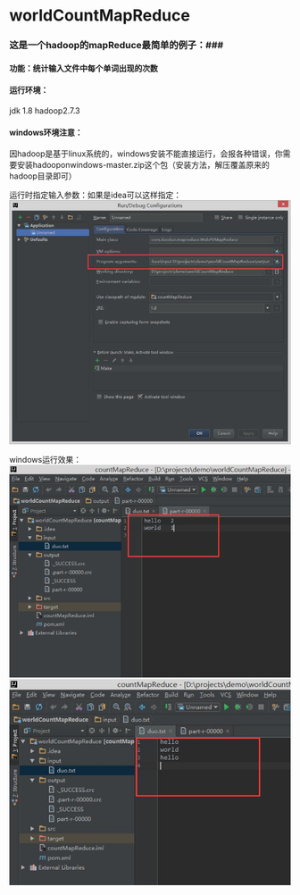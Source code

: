 # worldCountMapReduce
### 这是一个hadoop的mapReduce最简单的例子：###
#### 功能：统计输入文件中每个单词出现的次数 ####
#### 运行环境： ####
jdk 1.8
hadoop2.7.3

#### windows环境注意： ####
因hadoop是基于linux系统的，windows安装不能直接运行，会报各种错误，你需要安装hadooponwindows-master.zip这个包（安装方法，解压覆盖原来的hadoop目录即可）

运行时指定输入参数：如果是idea可以这样指定：![](https://github.com/chenxiaoqiong/worldCountMapReduce/blob/master/imgs/1.jpg)

windows运行效果：
![](https://github.com/chenxiaoqiong/worldCountMapReduce/blob/master/imgs/2.jpg)
![](https://github.com/chenxiaoqiong/worldCountMapReduce/blob/master/imgs/3.jpg)
